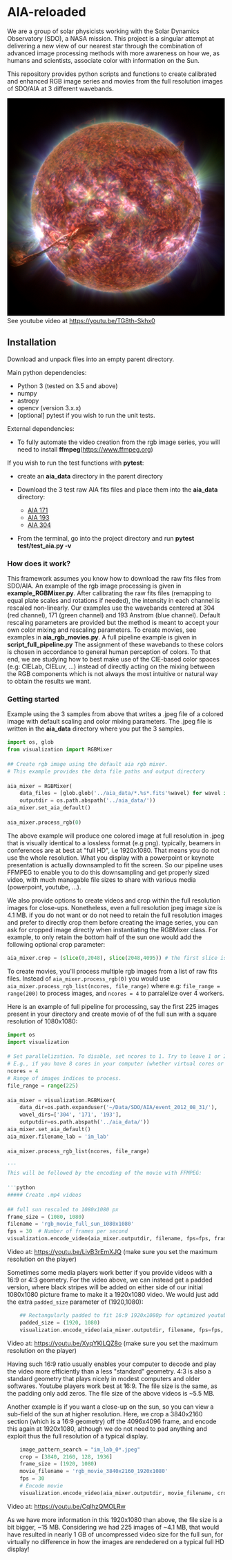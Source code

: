 # AIA-reloaded
We are a group of solar physicists working with the Solar Dynamics Observatory (SDO), a NASA mission. This project is a singular attempt at delivering a new view of our nearest star through the combination of advanced image processing methods with more awareness on how we, as humans and scientists, associate color with information on the Sun. 

This repository provides python scripts and functions to create calibrated and enhanced RGB image series and movies from the full resolution images of SDO/AIA at 3 different wavebands. 

[![RGB image from SDO/AIA](images/im_rgb_gamma_2.8_2.8_2.4_btf_0.3_169.jpeg)](https://youtu.be/TG8th-Skhx0)
See youtube video at https://youtu.be/TG8th-Skhx0


## Installation

Download and unpack files into an empty parent directory.

Main python dependencies:

* Python 3 (tested on 3.5 and above)
* numpy 
* astropy
* opencv (version 3.x.x)
* [optional] pytest if you wish to run the unit tests. 

External dependencies:
* To fully automate the video creation from the rgb image series, you will need to install **ffmpeg**(https://www.ffmpeg.org)
 
If you wish to run the test functions with **pytest**: 

* create an **aia_data** directory in the parent directory

* Download the 3 test raw AIA fits files and place them into the **aia_data** directory:
  * [AIA 171](https://drive.google.com/open?id=1-qT9RFb8NXFWlhbvNVVXm52JJ0cjLJyV)
  * [AIA 193](https://drive.google.com/open?id=1NCVU91LQoFfmZMdg9eFec6nzdDf6q7Qx)
  * [AIA 304](https://drive.google.com/open?id=1lCoKH_BghuCuFwsrTVbtBz76ynVG_NQP)
  
* From the terminal, go into the project directory and run **pytest test/test_aia.py -v**

### How does it work? 

This framework assumes you know how to download the raw fits files from SDO/AIA. 
An example of the rgb image processing is given in **example_RGBMixer.py**. After calibrating the raw fits files (remapping to equal plate scales and rotations if needed), the intensity in each channel is rescaled non-linearly. Our examples use the wavebands centered at 304 (red channel), 171 (green channel) and 193 Anstrom (blue channel). Default rescaling parameters are provided but the method is meant to accept your own color mixing and rescaling parameters. 
To create movies, see examples in **aia_rgb_movies.py**. A full pipeline example is given in **script_full_pipeline.py**
The assignment of these wavebands to these colors is chosen in accordance to general human perception of colors. To that end, we are studying how to best make use of the CIE-based color spaces (e.g: CIELab, CIELuv, ...) instead of directly acting on the mixing between the RGB components which is not always the most intuitive or natural way to obtain the results we want. 

### Getting started

Example using the 3 samples from above that writes a .jpeg file of a colored image with default scaling and color mixing parameters. 
The .jpeg file is written in the **aia_data** directory where you put the 3 samples.

```python
import os, glob
from visualization import RGBMixer

## Create rgb image using the default aia rgb mixer.
# This example provides the data file paths and output directory

aia_mixer = RGBMixer(
    data_files = [glob.glob('../aia_data/*.%s*.fits'%wavel) for wavel in ['304', '171', '193']],
    outputdir = os.path.abspath('../aia_data/'))
aia_mixer.set_aia_default()

aia_mixer.process_rgb(0)
```

The above example will produce one colored image at full resolution in .jpeg that is visually identical to a lossless format (e.g png). 
typically, beamers in conferences are at best at "full HD", i.e 1920x1080. That means you do not use the whole resolution. What you display with a powerpoint or keynote presentation is actually downsampled to fit the screen. So our pipeline uses FFMPEG to enable you to do this downsampling and get properly sized video, with much managable file sizes to share with various media (powerpoint, youtube, ...). 

We also provide options to create videos and crop within the full resolution images for close-ups. Nonetheless, even a full resolution jpeg image size is 4.1 MB. if you do not want or do not need to retain the full resolution images and prefer to directly crop them before creating the image series, you can ask for cropped image directly when instantiating the RGBMixer class. For example, to only retain the bottom half of the sun one would add the following optional crop parameter:

```python
aia_mixer.crop = (slice(0,2048), slice(2048,4095)) # the first slice is over

```

To create movies, you'll process multiple rgb images from a list of raw fits files. Instead of ```aia_mixer.process_rgb(0)``` you would use ```aia_mixer.process_rgb_list(ncores, file_range)``` where e.g: ```file_range = range(200)``` to process images, and ```ncores = 4``` to parralelize over 4 workers. 

Here is an example of full pipeline for processing, say the first 225 images present in your directory and create movie of of the full sun with a square resolution of 1080x1080:

```python
import os
import visualization

# Set parallelization. To disable, set ncores to 1. Try to leave 1 or 2 cores available in your machine if you want to keep working normally:
# E.g., if you have 8 cores in your computer (whether virtual cores or physical cores). Use maximum ncores = 6
ncores = 4
# Range of images indices to process.
file_range = range(225)

aia_mixer = visualization.RGBMixer(
    data_dir=os.path.expanduser('~/Data/SDO/AIA/event_2012_08_31/'),
    wavel_dirs=['304', '171', '193'],
    outputdir=os.path.abspath('../aia_data/'))
aia_mixer.set_aia_default()
aia_mixer.filename_lab = 'im_lab'

aia_mixer.process_rgb_list(ncores, file_range)

'''
This will be followed by the encoding of the movie with FFMPEG:

'''python
##### Create .mp4 videos

## full sun rescaled to 1080x1080 px
frame_size = (1080, 1080)
filename = 'rgb_movie_full_sun_1080x1080'
fps = 30  # Number of frames per second
visualization.encode_video(aia_mixer.outputdir, filename, fps=fps, frame_size=frame_size)

```
Video at: https://youtu.be/LivB3rEmXJQ (make sure you set the maximum resolution on the player)


Sometimes some media players work better if you provide videos with a 16:9 or 4:3 geometry. For the video above, we can instead get a padded version, where black stripes will be added on either side of our initial 1080x1080 picture frame to make it a 1920x1080 video. We would just add the extra ```padded_size``` parameter of (1920,1080):

```python
    ## Rectangularly padded to fit 16:9 1920x1080p for optimized youtube streaming
    padded_size = (1920, 1080)
    visualization.encode_video(aia_mixer.outputdir, filename, fps=fps, frame_size=frame_size, padded_size=padded_size)

```
Video at: https://youtu.be/XyqYKlLQZ8o (make sure you set the maximum resolution on the player)

Having such 16:9 ratio usually enables your computer to decode and play the video more efficiently than a less "standard" geometry. 4:3 is also a standard geometry that plays nicely in modest computers and older softwares. Youtube players work best at 16:9. The file size is the same, as the padding only add zeros. 
The file size of the above videos is ~5.5 MB. 

Another example is if you want a close-up on the sun, so you can view a sub-field of the sun at higher resolution. Here, we crop a 3840x2160 section (which is a 16:9 geometry) off the 4096x4096 frame, and encode this again at 1920x1080, although we do not need to pad anything and exploit thus the full resolution of a typical display. 

```python
    image_pattern_search = "im_lab_0*.jpeg"
    crop = [3840, 2160, 128, 1936]
    frame_size = (1920, 1080)
    movie_filename = 'rgb_movie_3840x2160_1920x1080'
    fps = 30
    # Encode movie
    visualization.encode_video(aia_mixer.outputdir, movie_filename, crop=crop, frame_size=frame_size, image_pattern_search=image_pattern_search)

```
Video at: https://youtu.be/CqIhzQMOLRw

As we have more information in this 1920x1080 than above, the file size is a bit bigger, ~15 MB. Considering we had 225 images of ~4.1 MB, that would have resulted in nearly 1 GB of uncompressed video size for the full sun, for virtually no difference in how the images are rendedered on a typical full HD display!








